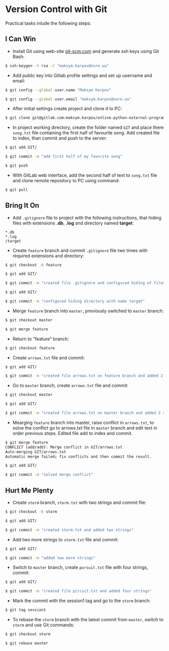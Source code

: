 # Version Control with Git

Practical tasks inlude the following steps: 

## I Can Win

* Install Git using web-site [git-scm.com](https://git-scm.com/book/en/v2/Getting-Started-Installing-Git) and generate ssh keys using Git Bash:

```bash
$ ssh-keygen -t rsa -C "maksym.karpov@nure.ua"
```

* Add public key into Gitlab profile settings and set up username and email:

```bash
$ git config --global user.name "Maksym Karpov"

$ git config --global user.email "maksym.karpov@nure.ua"
```

* After initial settings create project and clone it to PC:

```bash
$ git clone git@gitlab.com:maksym.karpov/online-python-external-program.git
```
* In project working directory, create the folder named `GIT` and place there `song.txt` file containing the first half of favourite song. Add created file to index, than commit and push to the server:

```bash
$ git add GIT/

$ git commit -m "add first half of my favorite song"

$ git push
```

* With  GitLab web interface, add the second half of text to `song.txt` file and clone remote repository to PC using command:

```bash
$ git pull
```

## Bring It On

* Add `.gitignore` file to project with the following instructions, that hiding files with extensions **.db**, **.log** and directory named **target**:

```
*.db
*.log
/target
```

* Create `feature` branch and commit `.gitignore` file two times with required extensions and directory:

```bash
$ git checkout -b feature

$ git add GIT/

$ git commit -m "created file .gitignore and configured hiding of files with extensions .db, .log"

$ git add GIT/

$ git commit -m "configured hiding directory with name target"
```

* Merge `feature` branch into `master`, previously switched to `master` branch:

```bash
$ git checkout master

$ git merge feature
```

* Return to "feature" branch:

```bash
$ git checkout feature
```

* Create `arrows.txt` file and commit:

```bash
$ git add GIT/

$ git commit -m "created file arrows.txt on feature branch and added 2 strings of song"
```

* Go to `master` branch, create `arrows.txt` file and commit:

```bash
$ git checkout master

$ git add GIT/

$ git commit -m "created file arrows.txt on master branch and added 2 strings of song"
```

* Mearging `feature` branch into master, raise conflict in `arrows.txt`, to solve the conflict go to arrows.txt file in `master` branch and edit text in order previous steps. Edited file add to index and commit.

```bash
$ git merge feature
CONFLICT (add/add): Merge conflict in GIT/arrows.txt
Auto-merging GIT/arrows.txt
Automatic merge failed; fix conflicts and then commit the result.
```

```bash
$ git add GIT/

$ git commit -m "solved merge conflict"
```

## Hurt Me Plenty

* Create `storm` branch, `storm.txt` with two strings and commit file:

```bash
$ git checkout -b storm

$ git add GIT/

$ git commit -m "created storm.txt and added two strings"
```

* Add two more strings to `storm.txt` file and commit:

```bash
$ git add GIT/

$ git commit -m "added two more strings"
```

* Switch to `master` branch, create `pursuit.txt` file with four strings, commit:

```bash
$ git add GIT/

$ git commit -m "created file pircuit.txt and added four strings"
```
* Mark the commit with the session1 tag and go to the `storm` branch:

```bash
$ git tag session1
```

* To rebase the `storm` branch with the latest commit from `master`, switch to `storm` and use Git commands:

```bash
$ git checkout storm

$ git rebase master
```

